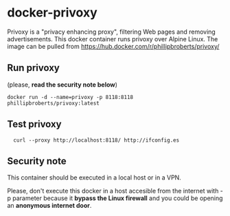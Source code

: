 # docker-privoxy

Privoxy is a "privacy enhancing proxy", filtering Web pages and removing advertisements. This docker container runs privoxy over Alpine Linux.
The image can be pulled from https://hub.docker.com/r/phillipbroberts/privoxy/

## Run privoxy

(please, __read the security note below__)

    docker run -d --name=privoxy -p 8118:8118 phillipbroberts/privoxy:latest
    
## Test privoxy

      curl --proxy http://localhost:8118/ http://ifconfig.es
      
## Security note

This container should be executed in a local host or in a VPN.

Please, don't execute this docker in a host accesible from the internet with -p parameter because it __bypass the Linux firewall__ and you could be opening an __anonymous internet door__.

